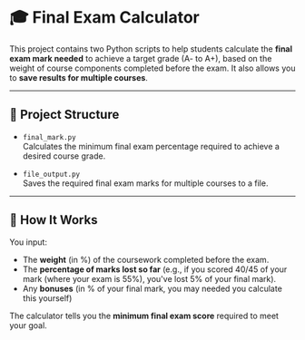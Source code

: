 # 🎓 Final Exam Calculator

This project contains two Python scripts to help students calculate the **final exam mark needed** to achieve a target grade (A- to A+), based on the weight of course components completed before the exam. It also allows you to **save results for multiple courses**.

---

## 📁 Project Structure

- `final_mark.py`  
  Calculates the minimum final exam percentage required to achieve a desired course grade.

- `file_output.py`  
  Saves the required final exam marks for multiple courses to a file.
---

## 🧠 How It Works

You input:
- The **weight** (in %) of the coursework completed before the exam.
- The **percentage of marks lost so far** (e.g., if you scored 40/45 of your mark (where your exam is 55%), you've lost 5% of your final mark).
- Any **bonuses** (in % of your final mark, you may needed you calculate this yourself)

The calculator tells you the **minimum final exam score** required to meet your goal.